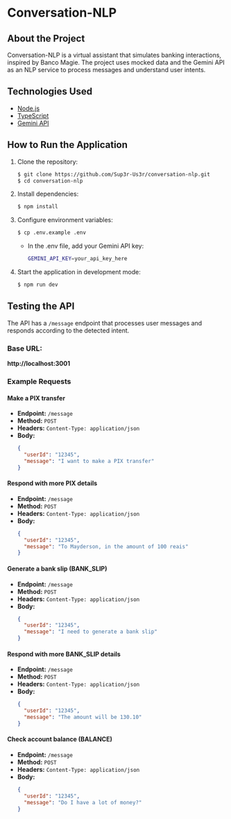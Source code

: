 # Conversation-NLP

## About the Project

Conversation-NLP is a virtual assistant that simulates banking interactions, inspired by Banco Magie. The project uses mocked data and the Gemini API as an NLP service to process messages and understand user intents.

## Technologies Used

- [Node.js](https://nodejs.org)
- [TypeScript](https://www.typescriptlang.org)
- [Gemini API](https://aistudio.google.com)

## How to Run the Application

1. Clone the repository:
   ```sh
   $ git clone https://github.com/Sup3r-Us3r/conversation-nlp.git
   $ cd conversation-nlp
   ```
2. Install dependencies:
   ```sh
   $ npm install
   ```
3. Configure environment variables:
   ```sh
   $ cp .env.example .env
   ```
   - In the .env file, add your Gemini API key:
     ```sh
     GEMINI_API_KEY=your_api_key_here
     ```
4. Start the application in development mode:
   ```sh
   $ npm run dev
   ```

## Testing the API

The API has a `/message` endpoint that processes user messages and responds according to the detected intent.

### Base URL:
**http://localhost:3001**

### Example Requests

#### Make a PIX transfer
- **Endpoint:** `/message`
- **Method:** `POST`
- **Headers:** `Content-Type: application/json`
- **Body:**
  ```json
  {
    "userId": "12345",
    "message": "I want to make a PIX transfer"
  }
  ```

#### Respond with more PIX details
- **Endpoint:** `/message`
- **Method:** `POST`
- **Headers:** `Content-Type: application/json`
- **Body:**
  ```json
  {
    "userId": "12345",
    "message": "To Mayderson, in the amount of 100 reais"
  }
  ```

#### Generate a bank slip (BANK_SLIP)
- **Endpoint:** `/message`
- **Method:** `POST`
- **Headers:** `Content-Type: application/json`
- **Body:**
  ```json
  {
    "userId": "12345",
    "message": "I need to generate a bank slip"
  }
  ```

#### Respond with more BANK_SLIP details
- **Endpoint:** `/message`
- **Method:** `POST`
- **Headers:** `Content-Type: application/json`
- **Body:**
  ```json
  {
    "userId": "12345",
    "message": "The amount will be 130.10"
  }
  ```

#### Check account balance (BALANCE)
- **Endpoint:** `/message`
- **Method:** `POST`
- **Headers:** `Content-Type: application/json`
- **Body:**
  ```json
  {
    "userId": "12345",
    "message": "Do I have a lot of money?"
  }
  ```
  
